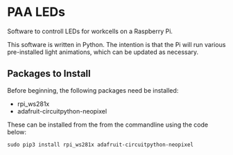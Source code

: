 # PAA LEDs
Software to controll LEDs for workcells on a Raspberry Pi.

This software is written in Python. The intention is that the Pi will run various pre-installed light animations, which can be updated as necessary.

## Packages to Install

Before beginning, the following packages need be installed:
* rpi_ws281x
* adafruit-circuitpython-neopixel

These can be installed from the from the commandline using the code below:

`sudo pip3 install rpi_ws281x adafruit-circuitpython-neopixel`
